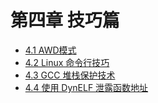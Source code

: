 # 第四章 技巧篇

- [4.1 AWD模式](4.1_AWD.md)
- [4.2 Linux 命令行技巧](4.2_Linux_terminal_tips.md)
- [4.3 GCC 堆栈保护技术](4.3_gcc.md)
- [4.4 使用 DynELF 泄露函数地址](4.4_dynelf.md)
